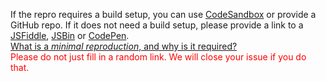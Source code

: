 If the repro requires a build setup, you can use [CodeSandbox](https://codesandbox.io/s/vue) or provide a GitHub repo. If it does not need a build setup, please provide a link to a [JSFiddle](https://jsfiddle.net/chrisvfritz/50wL7mdz/), [JSBin](https://jsbin.com/) or [CodePen](https://codepen.io).
<br>
[What is a *minimal reproduction*, and why is it required?](#modal)
<br>
<span style="color:red">Please do not just fill in a random link. We will close your issue if you do that.</span>
